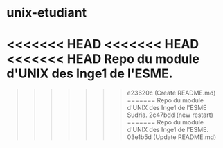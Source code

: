 # unix-etudiant
<<<<<<< HEAD
<<<<<<< HEAD
<<<<<<< HEAD
Repo du module d'UNIX des Inge1 de l'ESME.
=======
>>>>>>> e23620c (Create README.md)
=======
Repo du module d'UNIX des Inge1 de l'ESME Sudria.
>>>>>>> 2c47bdd (new restart)
=======
Repo du module d'UNIX des Inge1 de l'ESME.
>>>>>>> 03e1b5d (Update README.md)
